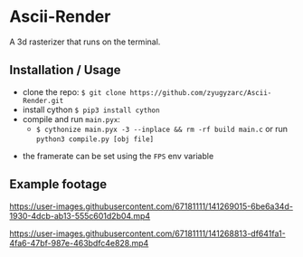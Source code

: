 # Ascii-Render
A 3d rasterizer that runs on the terminal.


## Installation / Usage
- clone the repo: `$ git clone https://github.com/zyugyzarc/Ascii-Render.git`
- install cython `$ pip3 install cython`
- compile and run `main.pyx`:
  - `$ cythonize main.pyx -3 --inplace && rm -rf build main.c`
  or run `python3 compile.py [obj file]`
* the framerate can be set using the `FPS` env variable

## Example footage

https://user-images.githubusercontent.com/67181111/141269015-6be6a34d-1930-4dcb-ab13-555c601d2b04.mp4

https://user-images.githubusercontent.com/67181111/141268813-df641fa1-4fa6-47bf-987e-463bdfc4e828.mp4
